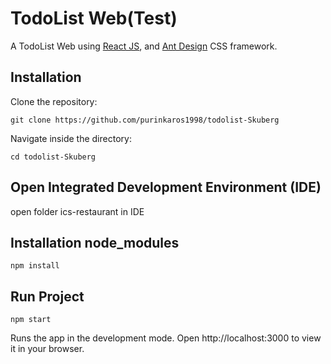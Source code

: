 # TodoList Web(Test)

A TodoList Web using [React JS](https://reactjs.org/docs/getting-started.html), and [Ant Design](https://ant.design/) CSS framework.

## Installation

Clone the repository:

```
git clone https://github.com/purinkaros1998/todolist-Skuberg
```

Navigate inside the directory:

```
cd todolist-Skuberg
```

## Open Integrated Development Environment (IDE)
open folder ics-restaurant in IDE

## Installation node_modules
```
npm install
```
## Run Project
```
npm start
```
Runs the app in the development mode.
Open http://localhost:3000 to view it in your browser.
